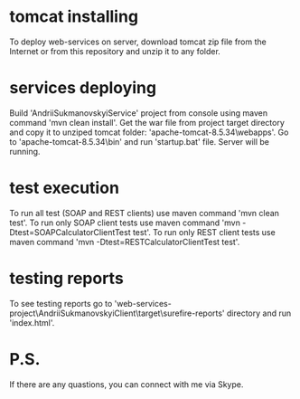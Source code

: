 # tomcat installing

To deploy web-services on server, download tomcat zip file from the Internet or from this repository and unzip it to any folder.


# services deploying

Build 'AndriiSukmanovskyiService' project from console using maven command 'mvn clean install'.
Get the war file from project target directory and copy it to unziped tomcat folder: 'apache-tomcat-8.5.34\webapps'.
Go to 'apache-tomcat-8.5.34\bin' and run 'startup.bat' file. Server will be running.


# test execution

To run all test (SOAP and REST clients) use maven command 'mvn clean test'.
To run only SOAP client tests use maven command 'mvn -Dtest=SOAPCalculatorClientTest test'.
To run only REST client tests use maven command 'mvn -Dtest=RESTCalculatorClientTest test'.


# testing reports

To see testing reports go to 'web-services-project\AndriiSukmanovskyiClient\target\surefire-reports' directory and run 'index.html'.


# P.S.
If there are any quastions, you can connect with me via Skype.
